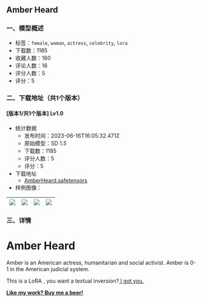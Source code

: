 ## Amber Heard
### 一、模型概述

- 标签：`female`, `woman`, `actress`, `celebrity`, `lora`
- 下载数：1185
- 收藏人数：160
- 评论人数：16
- 评分人数：5
- 评分：5

### 二、下载地址（共1个版本）

#### [版本1/共1个版本] Lv1.0

- 统计数据
  - 发布时间：2023-06-16T16:05:32.471Z
  - 原始模型：SD 1.5
  - 下载数：1185
  - 评分人数：5
  - 评分：5
- 下载地址
  - [AmberHeard.safetensors](https://civitai.com/api/download/models/60719)
- 样例图像：

| <img src="https://image.civitai.com/xG1nkqKTMzGDvpLrqFT7WA/26de1f30-5779-44a1-e888-507b3eb68900/width=450/664438.jpeg" /> | <img src="https://image.civitai.com/xG1nkqKTMzGDvpLrqFT7WA/8d86c0de-c371-449f-3c8d-f666fda4a900/width=450/664432.jpeg" /> | <img src="https://image.civitai.com/xG1nkqKTMzGDvpLrqFT7WA/65fb6c7b-93a5-4478-9027-43c568bbd300/width=450/664435.jpeg" /> | <img src="https://image.civitai.com/xG1nkqKTMzGDvpLrqFT7WA/dbfe4dc1-6fda-40ab-d765-1448ee1b9b00/width=450/664429.jpeg" /> |
| ---- | ---- | ---- | ---- |


### 三、详情
<h1>Amber Heard</h1><p>Amber is an American actress, humanitarian and social activist. Amber is 0-1 in the American judicial system.</p><p>This is a LoRA , you want a textual inversion?<a rel="ugc" href="https://civitai.com/models/56310"> I got you.</a></p><p><a target="_blank" rel="ugc" href="https://ko-fi.com/bozack3000"><strong>Like my work? Buy me a beer!</strong></a></p>